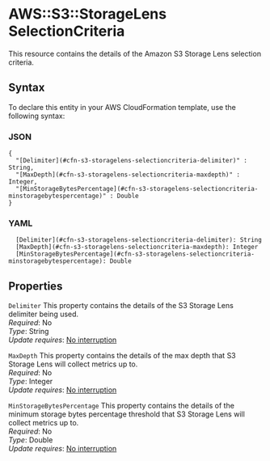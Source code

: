 # AWS::S3::StorageLens SelectionCriteria<a name="aws-properties-s3-storagelens-selectioncriteria"></a>

This resource contains the details of the Amazon S3 Storage Lens selection criteria\.

## Syntax<a name="aws-properties-s3-storagelens-selectioncriteria-syntax"></a>

To declare this entity in your AWS CloudFormation template, use the following syntax:

### JSON<a name="aws-properties-s3-storagelens-selectioncriteria-syntax.json"></a>

```
{
  "[Delimiter](#cfn-s3-storagelens-selectioncriteria-delimiter)" : String,
  "[MaxDepth](#cfn-s3-storagelens-selectioncriteria-maxdepth)" : Integer,
  "[MinStorageBytesPercentage](#cfn-s3-storagelens-selectioncriteria-minstoragebytespercentage)" : Double
}
```

### YAML<a name="aws-properties-s3-storagelens-selectioncriteria-syntax.yaml"></a>

```
  [Delimiter](#cfn-s3-storagelens-selectioncriteria-delimiter): String
  [MaxDepth](#cfn-s3-storagelens-selectioncriteria-maxdepth): Integer
  [MinStorageBytesPercentage](#cfn-s3-storagelens-selectioncriteria-minstoragebytespercentage): Double
```

## Properties<a name="aws-properties-s3-storagelens-selectioncriteria-properties"></a>

`Delimiter` <a name="cfn-s3-storagelens-selectioncriteria-delimiter"></a>
This property contains the details of the S3 Storage Lens delimiter being used\.  
_Required_: No  
_Type_: String  
_Update requires_: [No interruption](https://docs.aws.amazon.com/AWSCloudFormation/latest/UserGuide/using-cfn-updating-stacks-update-behaviors.html#update-no-interrupt)

`MaxDepth` <a name="cfn-s3-storagelens-selectioncriteria-maxdepth"></a>
This property contains the details of the max depth that S3 Storage Lens will collect metrics up to\.  
_Required_: No  
_Type_: Integer  
_Update requires_: [No interruption](https://docs.aws.amazon.com/AWSCloudFormation/latest/UserGuide/using-cfn-updating-stacks-update-behaviors.html#update-no-interrupt)

`MinStorageBytesPercentage` <a name="cfn-s3-storagelens-selectioncriteria-minstoragebytespercentage"></a>
This property contains the details of the minimum storage bytes percentage threshold that S3 Storage Lens will collect metrics up to\.  
_Required_: No  
_Type_: Double  
_Update requires_: [No interruption](https://docs.aws.amazon.com/AWSCloudFormation/latest/UserGuide/using-cfn-updating-stacks-update-behaviors.html#update-no-interrupt)

